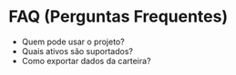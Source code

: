 # FAQ (Perguntas Frequentes)

- Quem pode usar o projeto?
- Quais ativos são suportados?
- Como exportar dados da carteira?